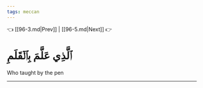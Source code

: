 ```yaml
---
tags: meccan
---
```


👈 [[96-3.md|Prev]] | [[96-5.md|Next]] 👉

# ٱلَّذِي عَلَّمَ بِٱلۡقَلَمِ

Who taught by the pen

---

